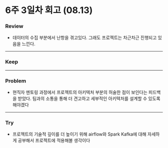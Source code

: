 # 6주 3일차 회고 (08.13)

### Review
- 데이터의 수집 부분에서 난항을 겪고있다. 그래도 프로젝트는 차근차근 진행되고 있음을 느낀다.

---
### Keep

---
### Problem
- 현직자 멘토링 과정에서 프로젝트의 아키텍처 부분의 허술한 점이 보인다는 피드백을 받았다. 팀과의 소통을 통해 더 견고하고 세부적인 아키텍처를 설계할 수 있도록 해야겠다

---
### Try
- 프로젝트의 기술적 깊이를 더 높이기 위해 airflow와 Spark Kafka에 대해 자세하게 공부해서 프로젝트에 적용해볼 생각이다

